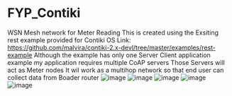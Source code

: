 # FYP_Contiki
WSN Mesh network for Meter Reading
This is created using the Exsiting rest example provided for Contiki OS 
Link: https://github.com/malvira/contiki-2.x-devl/tree/master/examples/rest-example
Although the example has only one Server Client application example my application requires multiple CoAP servers
Those Servers will act as Meter nodes 
It wil work as a multihop network so that end user can collect data from Boader router
![image](https://user-images.githubusercontent.com/29881881/46821869-8cc8c300-cda7-11e8-8bc2-bc0ae1f01829.png)
![image](https://user-images.githubusercontent.com/29881881/46821901-a0742980-cda7-11e8-8899-be1ca499b282.png)
![image](https://user-images.githubusercontent.com/29881881/46821919-acf88200-cda7-11e8-9c93-b8577ae454bb.png)
![image](https://user-images.githubusercontent.com/29881881/46821950-bbdf3480-cda7-11e8-851b-b2d115786016.png)
![image](https://user-images.githubusercontent.com/29881881/46821969-c994ba00-cda7-11e8-86d9-a1635fcef014.png)


